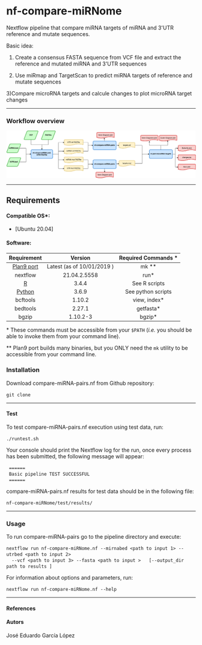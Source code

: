 
# nf-compare-miRNome

Nextflow pipeline that compare miRNA targets of miRNA and 3'UTR reference and 
mutate sequences.

Basic idea:

1) Create a consensus FASTA sequence from VCF file
and extract the reference and mutated miRNA and 3'UTR sequences

2) Use miRmap and TargetScan to predict miRNA targets of reference 
and mutate sequences

3)Compare microRNA targets and calcule changes to plot microRNA target changes

------------------------------------------------------------------------

### Workflow overview

![General Workflow](dev_notes/Workflow.png)

------------------------------------------------------------------------

## Requirements

#### Compatible OS\*:

-   [Ubuntu 20.04]

#### Software:

|                    Requirement                     |          Version           | Required Commands \* |
|:--------------------------------------------------:|:--------------------------:|:--------------------:|
|  [Plan9 port](https://github.com/9fans/plan9port)  | Latest (as of 10/01/2019 ) |       mk \*\*        |
|                      nextflow                      |        21.04.2.5558        |        run\*         |
|          [R](https://www.r-project.org/)           |           3.4.4            |     See R scripts    |
| [Python](https://www.python.org/downloads/source/) |           3.6.9            |  See python scripts  |
|                      bcftools                      |           1.10.2           |    view, index\*     |
|                      bedtools                      |           2.27.1           |      getfasta\*      |
|                       bgzip                        |          1.10.2-3          |       bgzip\*        |

\* These commands must be accessible from your `$PATH` (*i.e.* you
should be able to invoke them from your command line).

\*\* Plan9 port builds many binaries, but you ONLY need the `mk` utility
to be accessible from your command line.

### Installation

Download compare-miRNA-pairs.nf from Github repository:

    git clone 

------------------------------------------------------------------------

#### Test

To test compare-miRNA-pairs.nf execution using test data, run:

    ./runtest.sh

Your console should print the Nextflow log for the run, once every
process has been submitted, the following message will appear:

     ======
     Basic pipeline TEST SUCCESSFUL
     ======

compare-miRNA-pairs.nf results for test data should be in the following
file:

    nf-compare-miRNome/test/results/

------------------------------------------------------------------------

### Usage

To run compare-miRNA-pairs go to the pipeline directory and execute:

    nextflow run nf-compare-miRNome.nf --mirnabed <path to input 1> --utrbed <path to input 2>
      --vcf <path to input 3> --fasta <path to input >   [--output_dir path to results ]

For information about options and parameters, run:

    nextflow run nf-compare-miRNome.nf --help

------------------------------------------------------------------------

#### References

#### Autors

José Eduardo García López
